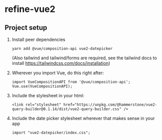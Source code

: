 # refine-vue2

## Project setup

1. Install peer dependencies
    ```
	yarn add @vue/composition-api vue2-datepicker
    ```

	(Also tailwind and tailwind/forms are required, see the tailwind docs to install https://tailwindcss.com/docs/installation)
2. Wherever you import Vue, do this right after:
    ```
	import VueCompositionAPI from '@vue/composition-api';
	Vue.use(VueCompositionAPI);
    ```
3. Include the stylesheet in your html:
    ```
	<link rel="stylesheet" href="https://unpkg.com/@hammerstone/vue2-query-builder@0.1.14/dist/vue2-query-builder.css" />
    ```
4. Include the date picker stylesheet wherever that makes sense in your app
    ```
    import "vue2-datepicker/index.css";
    ```
